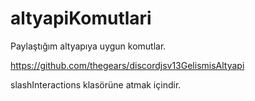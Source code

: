 # altyapiKomutlari
Paylaştığım altyapıya uygun komutlar.

https://github.com/thegears/discordjsv13GelismisAltyapi

slashInteractions klasörüne atmak içindir.

